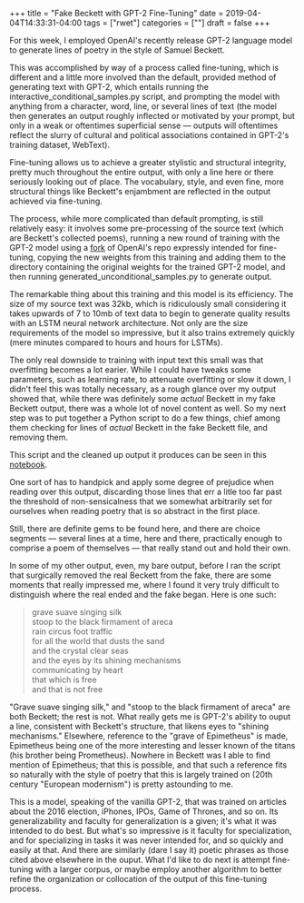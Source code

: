 +++
title = "Fake Beckett with GPT-2 Fine-Tuning"
date = 2019-04-04T14:33:31-04:00
tags = ["rwet"]
categories = [""]
draft = false
+++

For this week, I employed OpenAI's recently release GPT-2 language model to generate lines of poetry in the style of Samuel Beckett.

This was accomplished by way of a process called fine-tuning, which is different and a little more involved than the default, provided method of generating text with GPT-2, which entails running the interactive_conditional_samples.py script, and prompting the model with anything from a character, word, line, or several lines of text (the model then generates an output roughly inflected or motivated by your prompt, but only in a weak or oftentimes superficial sense — outputs will oftentimes reflect the slurry of cultural and political associations contained in GPT-2's training dataset, WebText).

Fine-tuning allows us to achieve a greater stylistic and structural integrity, pretty much throughout the entire output, with only a line here or there seriously looking out of place. The vocabulary, style, and even fine, more structural things like Beckett's enjambment are reflected in the output achieved via fine-tuning. 

The process, while more complicated than default prompting, is still relatively easy: it involves some pre-processing of the source text (which are Beckett's collected poems), running a new round of training with the GPT-2 model using a [fork](https://github.com/nshepperd/gpt-2) of OpenAI's repo expressly intended for fine-tuning, copying the new weights from this training and adding them to the directory containing the original weights for the trained GPT-2 model, and then running generated_unconditional_samples.py to generate output. 

The remarkable thing about this training and this model is its efficiency. The size of my source text was 32kb, which is ridiculously small considering it takes upwards of 7 to 10mb of text data to begin to generate quality results with an LSTM neural network architecture. Not only are the size requirements of the model so impressive, but it also trains extremely quickly (mere minutes compared to hours and hours for LSTMs).

The only real downside to training with input text this small was that overfitting becomes a lot earier. While I could have tweaks some parameters, such as learning rate, to attenuate overfitting or slow it down, I didn't feel this was totally necessary, as a rough glance over my output showed that, while there was definitely some *actual* Beckett in my fake Beckett output, there was a whole lot of novel content as well. So my next step was to put together a Python script to do a few things, chief among them checking for lines of *actual* Beckett in the fake Beckett file, and removing them. 

This script and the cleaned up output it produces can be seen in this [notebook](https://nbviewer.jupyter.org/github/michaeljblum/GPT-Beckett/blob/master/fake_beckett.ipynb). 

One sort of has to handpick and apply some degree of prejudice when reading over this output, discarding those lines that err a litle too far past the threshold of non-sensicalness that we somewhat arbitrarily set for ourselves when reading poetry that is so abstract in the first place. 

Still, there are definite gems to be found here, and there are choice segments — several lines at a time, here and there, practically enough to comprise a poem of themselves — that really stand out and hold their own.

In some of my other output, even, my bare output, before I ran the script that surgically removed the real Beckett from the fake, there are some moments that really impressed me, where I found it very truly difficult to distinguish where the real ended and the fake began. Here is one such:

>grave suave singing silk<br>stoop to the black firmament of areca<br>rain circus foot traffic<br>for all the world that dusts the sand<br>and the crystal clear seas<br>and the eyes by its shining mechanisms<br>communicating by heart<br>that which is free<br>and that is not free

"Grave suave singing silk," and "stoop to the black firmament of areca" are both Beckett; the rest is not. What really gets me is GPT-2's ability to ouput a line, consistent with Beckett's structure, that likens eyes to "shining mechanisms." Elsewhere, reference to the "grave of Epimetheus" is made, Epimetheus being one of the more interesting and lesser known of the titans (his brother being Prometheus). Nowhere in Beckett was I able to find mention of Epimetheus; that this is possible, and that such a reference fits so naturally with the style of poetry that this is largely trained on (20th century "European modernism") is pretty astounding to me. 

This is a model, speaking of the vanilla GPT-2, that was trained on articles about the 2016 election, iPhones, IPOs, Game of Thrones, and so on. Its generalizability and faculty for generalization is a given; it's what it was intended to do best. But what's so impressive is it faculty for specialization, and for specializing in tasks it was never intended for, and so quickly and easily at that. And there are similarly (dare I say it) poetic phrases as those cited above elsewhere in the ouput. What I'd like to do next is attempt fine-tuning with a larger corpus, or maybe employ another algorithm to better refine the organization or collocation of the output of this fine-tuning process. 
